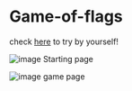 # Game-of-flags
check [here](http://www.gameofflags.com/) to try by yourself! 

![image](https://github.com/Sublunarwind/Game-of-flags/raw/master/screen1.png)
Starting page

![image](https://github.com/Sublunarwind/Game-of-flags/raw/master/screen2.png)
game page
